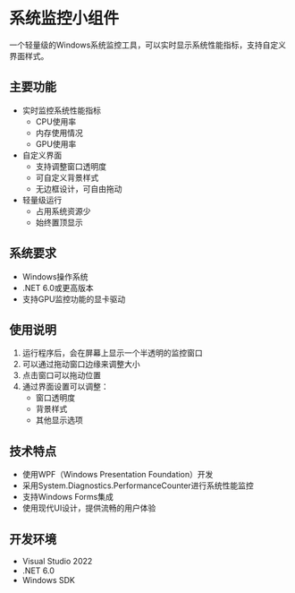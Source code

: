 # 系统监控小组件

一个轻量级的Windows系统监控工具，可以实时显示系统性能指标，支持自定义界面样式。

## 主要功能

- 实时监控系统性能指标
  - CPU使用率
  - 内存使用情况
  - GPU使用率
- 自定义界面
  - 支持调整窗口透明度
  - 可自定义背景样式
  - 无边框设计，可自由拖动
- 轻量级运行
  - 占用系统资源少
  - 始终置顶显示

## 系统要求

- Windows操作系统
- .NET 6.0或更高版本
- 支持GPU监控功能的显卡驱动

## 使用说明

1. 运行程序后，会在屏幕上显示一个半透明的监控窗口
2. 可以通过拖动窗口边缘来调整大小
3. 点击窗口可以拖动位置
4. 通过界面设置可以调整：
   - 窗口透明度
   - 背景样式
   - 其他显示选项

## 技术特点

- 使用WPF（Windows Presentation Foundation）开发
- 采用System.Diagnostics.PerformanceCounter进行系统性能监控
- 支持Windows Forms集成
- 使用现代UI设计，提供流畅的用户体验

## 开发环境

- Visual Studio 2022
- .NET 6.0
- Windows SDK
